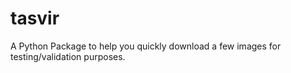 # tasvir
A Python Package to help you quickly download a few images for testing/validation purposes.
